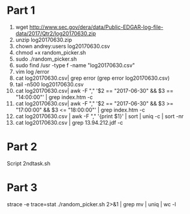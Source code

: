 # Part 1
1. wget http://www.sec.gov/dera/data/Public-EDGAR-log-file-data/2017/Qtr2/log20170630.zip
2. unzip log20170630.zip
3. chown andrey:users log20170630.csv
4. chmod +x random_picker.sh
5. sudo ./random_picker.sh
6. sudo find /usr -type f -name "log20170630.csv"
7. vim log
/error
8. cat log20170630.csv| grep error (grep error log20170630.csv)
9. tail -n500 log20170630.csv
10. cat log20170630.csv| awk -F "," '$2 == "2017-06-30" && $3 == "14:00:00"' | grep index.htm -c
11. cat log20170630.csv| awk -F "," '$2 == "2017-06-30" && $3 >= "17:00:00" && $3 <= "18:00:00"' | grep index.htm -c
12. cat log20170630.csv | awk -F "," '{print $1}' | sort | uniq -c | sort -nr
13. cat log20170630.csv | grep 13.94.212.jdf -c

# Part 2 
Script 2ndtask.sh

# Part 3 
strace -e trace=stat ./random_picker.sh 2>&1 | grep mv | uniq | wc -l
